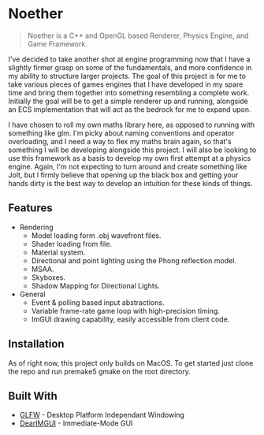 <!-- [![header][header-url]][header-link] -->

# Noether

> Noether is a C++ and OpenGL based Renderer, Physics Engine, and Game Framework.

I've decided to take another shot at engine programming now that I have a slightly firmer grasp on some of the fundamentals, and more confidence in my ability to structure larger projects. The goal of this project is for me to take various pieces of games engines that I have developed in my spare time and bring them together into something resembling a complete work. Initially the goal will be to get a simple renderer up and running, alongside an ECS implementation that will act as the bedrock for me to expand upon.

I have chosen to roll my own maths library here, as opposed to running with something like glm. I'm picky about naming conventions and operator overloading, and I need a way to flex my maths brain again, so that's something I will be developing alongside this project. I will also be looking to use this framework as a basis to develop my own first attempt at a physics engine. Again, I'm not expecting to turn around and create something like Jolt, but I firmly believe that opening up the black box and getting your hands dirty is the best way to develop an intuition for these kinds of things. 

## Features

* Rendering
  * Model loading form .obj wavefront files.
  * Shader loading from file.
  * Material system.
  * Directional and point lighting using the Phong reflection model.
  * MSAA.
  * Skyboxes.
  * Shadow Mapping for Directional Lights.
* General
  * Event & polling based input abstractions.
  * Variable frame-rate game loop with high-precision timing.
  * ImGUI drawing capability, easily accessible from client code.

## Installation

As of right now, this project only builds on MacOS. To get started just clone the repo and run premake5 gmake on the root directory.

## Built With

* [GLFW](https://www.glfw.org/) - Desktop Platform Independant Windowing
* [DearIMGUI](https://github.com/ocornut/imgui) - Immediate-Mode GUI
